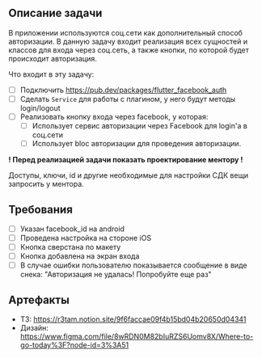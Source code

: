 ## Описание задачи

В приложении используются соц.сети как дополнительный способ авторизации.
В данную задачу входит реализация всех сущностей и классов для входа через соц.сеть, а также кнопки, по которой 
будет происходит авторизация.

Что входит в эту задачу:
* [ ] Подключить https://pub.dev/packages/flutter_facebook_auth
* [ ] Сделать `Service` для работы с плагином, у него будут методы login/logout
* [ ] Реализовать кнопку входа через facebook, у которая:
  * [ ] Использует сервис авторизации через Facebook для login'а в соц.сети
  * [ ] Использует bloc авторизации для проведения авторизации.

**! Перед реализацией задачи показать проектирование ментору !**

Доступы, ключи, id и другие необходимые для настройки СДК вещи запросить у ментора.

## Требования

* [ ] Указан facebook_id на android
* [ ] Проведена настройка на стороне iOS
* [ ] Кнопка сверстана по макету
* [ ] Кнопка добавлена на экран входа
* [ ] В случае ошибки пользователю показывается сообщение в виде снека: "Авторизация не удалась! Попробуйте еще раз"

## Артефакты

- ТЗ: https://r3tam.notion.site/9f6faccae09f4b15bd04b20650d04341
- Дизайн: https://www.figma.com/file/8wRDN0M82bIuRZS6Uomv8X/Where-to-go-today%3F?node-id=3%3A51
 